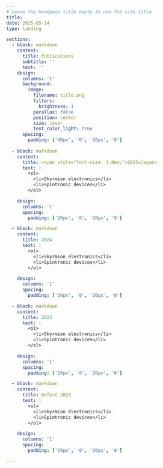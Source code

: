 ```yaml
---
# Leave the homepage title empty to use the site title
title:
date: 2025-05-14
type: landing

sections:
  - block: markdown
    content:
      title: Publications
      subtitle: ''
      text: ''
    design:
      columns: '1'
      background:
        image: 
          filename: title.png
          filters:
            brightness: 1
          parallax: false
          position: center
          size: cover
          text_color_light: true
      spacing:
        padding: ['40px', '0', '20px', '0']
    
  - block: markdown
    content:
      title: <span style="font-size: 1.0em;">2025</span>
      text: |   
        <ol>
          <li>Skyrmion electronics</li>
          <li>Spintronic devices</li>
        </ol>

    design:
      columns: '1'
      spacing:
        padding: ['20px', '0', '20px', '0']

  - block: markdown
    content:
      title: 2024
      text: |   
        <ol>
          <li>Skyrmion electronics</li>
          <li>Spintronic devices</li>
        </ol>

    design:
      columns: '1'
      spacing:
        padding: ['20px', '0', '20px', '0']

  - block: markdown
    content:
      title: 2023
      text: |   
        <ol>
          <li>Skyrmion electronics</li>
          <li>Spintronic devices</li>
        </ol>

    design:
      columns: '1'
      spacing:
        padding: ['20px', '0', '20px', '0']

  - block: markdown
    content:
      title: Before 2023
      text: |   
        <ol>
          <li>Skyrmion electronics</li>
          <li>Spintronic devices</li>
        </ol>

    design:
      columns: '1'
      spacing:
        padding: ['20px', '0', '20px', '0']

---
```

